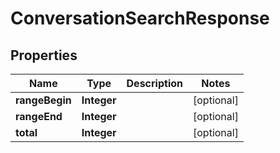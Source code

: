 

# ConversationSearchResponse


## Properties

| Name | Type | Description | Notes |
|------------ | ------------- | ------------- | -------------|
|**rangeBegin** | **Integer** |  |  [optional] |
|**rangeEnd** | **Integer** |  |  [optional] |
|**total** | **Integer** |  |  [optional] |



